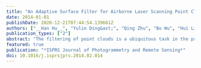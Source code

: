 ```yaml
---
title: "An Adaptive Surface Filter for Airborne Laser Scanning Point Clouds by Means of Regularization and Bending Energy"
date: 2014-01-01
publishDate: 2020-12-21T07:44:54.139661Z
authors: ["__Han Hu__", "Yulin Ding&ast;", "Qing Zhu", "Bo Wu", "Hui Lin", "Zhiqiang Du", "Yeting Zhang", "Yunsheng Zhang"]
publication_types: ["2"]
abstract: "The filtering of point clouds is a ubiquitous task in the processing of airborne laser scanning (ALS) data; however, such filtering processes are difficult because of the complex configuration of the terrain features. The classical filtering algorithms rely on the cautious tuning of parameters to handle various landforms. To address the challenge posed by the bundling of different terrain features into a single dataset and to surmount the sensitivity of the parameters, in this study, we propose an adaptive surface filter (ASF) for the classification of ALS point clouds. Based on the principle that the threshold should vary in accordance to the terrain smoothness, the ASF embeds bending energy, which quantitatively depicts the local terrain structure to self-adapt the filter threshold automatically. The ASF employs a step factor to control the data pyramid scheme in which the processing window sizes are reduced progressively, and the ASF gradually interpolates thin plate spline surfaces toward the ground with regularization to handle noise. Using the progressive densification strategy, regularization and self-adaption, both performance improvement and resilience to parameter tuning are achieved. When tested against the benchmark datasets provided by ISPRS, the ASF performs the best in comparison with all other filtering methods, yielding an average total error of 2.85% when optimized and 3.67% when using the same parameter set."
featured: true
publication: "*ISPRS Journal of Photogrammetry and Remote Sensing*"
doi: 10.1016/j.isprsjprs.2014.02.014
---
```


